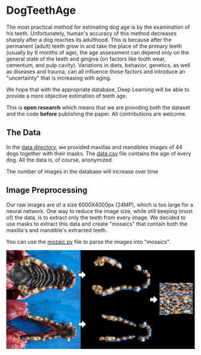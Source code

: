 # DogTeethAge

The most practical method for estimating dog age is by the examination of his teeth. Unfortunately, human's accuracy of this method decreases sharply after a dog reaches its adulthood. This is because after the permanent (adult) teeth grow in and take the place of the primary teeth (usually by 6 months of age), the age assessment can depend only on the general state of the teeth and gingiva (on factors like tooth wear, cementum, and pulp cavity). Variations in diets, behavior, genetics, as well as diseases and trauma, can all influence those factors and introduce an "uncertainty" that is increasing with aging.

We hope that with the appropriate database, Deep Learning will be able to provide a more objective estimation of teeth age. 

This is **open research** which means that we are providing both the dataset and the code **before** publishing the paper. All contributions are welcome.


## The Data

In the [data directory](https://github.com/department-of-vet-pathology-unizg/dog_age/tree/master/data), we provided maxillas and mandibles images of 44 dogs together with their masks. The [data.csv](https://github.com/department-of-vet-pathology-unizg/dog_age/blob/master/data/Data.csv) file contains the age of every dog. All the data is, of course, anonymized.

The number of images in the database will increase over time


## Image Preprocessing

Our raw images are of a size 6000X4000px (24MP), which is too large for a neural network. One way to reduce the image size, while still keeping (most of) the data, is to extract only the teeth from every image. We decided to use masks to extract this data and create "mosaics" that contain both the maxilla's and mandible's extracted teeth.

You can use the [mozaic.py](https://github.com/department-of-vet-pathology-unizg/dog_age/blob/master/mosaic.py) file to parse the images into "mosaics".

![img](./examples/masking.png)
